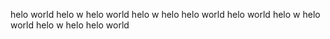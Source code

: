 helo world helo w helo world helo w helo helo world
helo world helo w helo world helo w helo helo world


